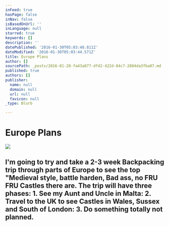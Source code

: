 ```yaml
---
inFeed: true
hasPage: false
inNav: false
isBasedOnUrl: ''
inLanguage: null
starred: true
keywords: []
description: ''
datePublished: '2016-01-30T05:03:48.811Z'
dateModified: '2016-01-30T05:03:44.571Z'
title: Europe Plans
author: []
sourcePath: _posts/2016-01-28-fa43a877-df42-422d-84c7-2804da3fba87.md
published: true
authors: []
publisher:
  name: null
  domain: null
  url: null
  favicon: null
_type: Blurb

---
```

# Europe Plans
![](https://s3-us-west-2.amazonaws.com/the-grid-img/p/19e3ca9d1700d5daa5def6d5269f9ebd05021be1.jpg)

## I'm going to try and take a 2-3 week Backpacking trip through parts of Europe to see the top "Medieval style, battle harden, Bad ass, no FRU FRU Castles there are. The trip will have three phases: 1\. See my Aunt and Uncle in Malta: 2\. Travel to the UK to see Castles in Wales, Sussex and South of London: 3\. Do something totally not planned.